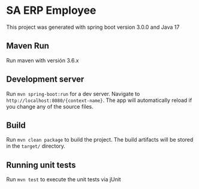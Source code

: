 # SA ERP Employee

This project was generated with spring boot version 3.0.0 and Java 17

## Maven Run

Run maven with versión 3.6.x

## Development server

Run `mvn spring-boot:run` for a dev server. Navigate to `http://localhost:8080/{context-name}`. The app will automatically reload if you change any of the source files.

## Build

Run `mvn clean package` to build the project. The build artifacts will be stored in the `target/` directory.

## Running unit tests

Run `mvn test` to execute the unit tests via jUnit

<!--## swagger ui

Run `mvn spring-boot:run` for a dev server. Navigate to `http://{server-host}:{server-port}/{context-name}/swagger-ui.html`.

## Building docker image

Run `sudo docker build -t <image name> .` to build the docker image.

## Running docker image
Run `sudo docker run -d --name <container name> -p <host port>:<container port> <image name>` to execute the docker image in background

## SSH to container
Run `docker exec -it <container name> /bin/bash ` to access to the container
-->